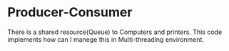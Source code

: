 # Producer-Consumer
There is a shared resource(Queue) to Computers and printers. This code implements how can I manege this in Multi-threading  environment.
